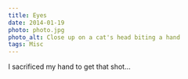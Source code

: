 ```yaml
---
title: Eyes
date: 2014-01-19
photo: photo.jpg
photo_alt: Close up on a cat's head biting a hand
tags: Misc
---
```


I sacrificed my hand to get that shot…
